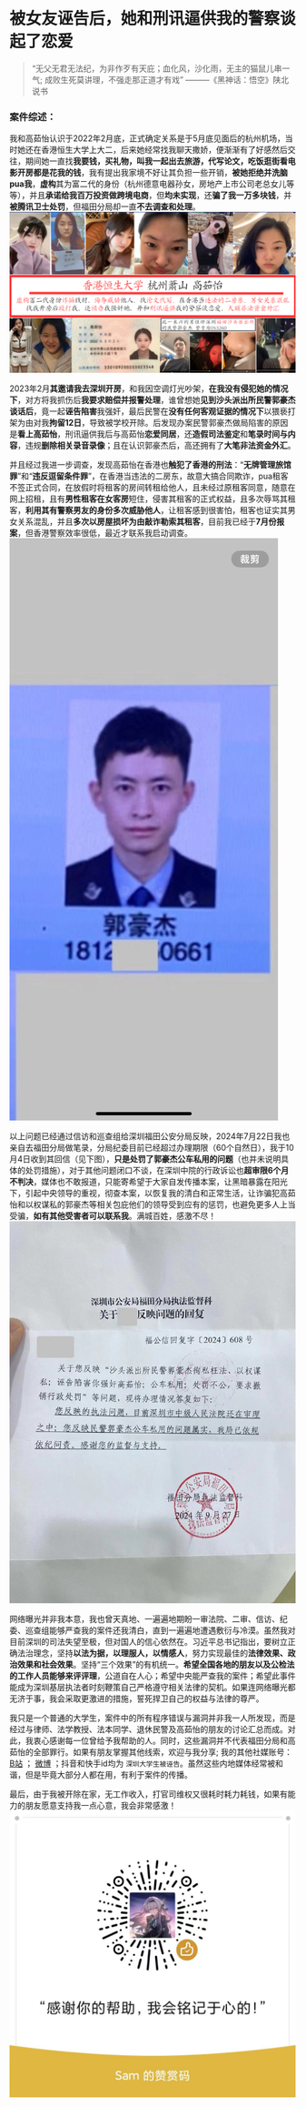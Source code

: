 # 被女友诬告后，她和刑讯逼供我的警察谈起了恋爱

> “无父无君无法纪，为非作歹有天庇；血化风，沙化雨，无主的猫鼠儿串一气; 成败生死莫讲理，不强走那正道才有戏”
> ———《黑神话：悟空》陕北说书

### 案件综述：

我和高茹怡认识于2022年2月底，正式确定关系是于5月底见面后的杭州机场，当时她还在香港恒生大学上大二，后来她经常找我聊天撒娇，便渐渐有了好感然后交往，期间她一直找**我要钱，买礼物，叫我一起出去旅游，代写论文，吃饭逛街看电影开房都是花我的钱**，我有提出我家境不好让其负担一些开销，**被她拒绝并洗脑pua我**，**虚构**其为富二代的身份（杭州德意电器孙女，房地产上市公司老总女儿等等），并且**承诺给我百万投资做跨境电商**，但**均未实现**，还**骗了我一万多块钱**，并**被腾讯卫士处罚**，但福田分局却一直**不去调查和处理**。
![image](https://github.com/dreamchaser123/ShenzhenWugao/blob/main/IMG/%E5%B1%8F%E5%B9%95%E6%88%AA%E5%9B%BE%202025-01-08%20160730.png)

2023年2月**其邀请我去深圳开房**，和我因空调灯光吵架，**在我没有侵犯她的情况下**，对方将我抓伤后**我要求赔偿并报警处理**，谁曾想她**见到沙头派出所民警郭豪杰谈话后**，竟一起**诬告陷害**我强奸，最后民警在**没有任何客观证据的情况下**以猥亵打架为由对我**拘留12日**，导致被学校开除。后发现办案民警郭豪杰做局陷害的原因是**看上高茹怡**，刑讯逼供我后与高茹怡**恋爱同居**，还**造假司法鉴定**和**笔录时间与内容**，违规**删除相关录音录像**；且在认识郭豪杰后，高还拥有了**大笔非法资金外汇**。

并且经过我进一步调查，发现高茹怡在香港也**触犯了香港的刑法**：“**无牌管理旅馆罪**”和“**违反逗留条件罪**”，在香港当违法的二房东，故意大搞合同欺诈，pua租客不签正式合同，在放假时将租客的房间转租给他人，且未经过原租客同意，随意在网上招租，且有**男性租客在女客房**短住，侵害其租客的正式权益，且多次辱骂其租客，**利用其有警察男友的身份多次威胁他人**，让租客感到很害怕，租客也证实其男女关系混乱，并且**多次以房屋损坏为由敲诈勒索其租客**，目前我已经于**7月份报案**，但香港警察效率很低，最近才联系我启动调查。
![image](https://github.com/dreamchaser123/ShenzhenWugao/blob/main/IMG/%E5%BE%AE%E4%BF%A1%E5%9B%BE%E7%89%87_20250310195631.jpg)

以上问题已经通过信访和巡查组给深圳福田公安分局反映，2024年7月22日我也亲自去福田分局做笔录，分局纪委目前已经超过办理期限（60个自然日），我于10月4日收到其回信（见下图），**只是处罚了郭豪杰公车私用的问题**（也并未说明具体的处罚措施），对于其他问题闭口不谈，在深圳中院的行政诉讼也**超审限6个月不判决**，媒体也不敢报道，只能寄希望于大家自发传播本案，让黑暗暴露在阳光下，引起中央领导的重视，彻查本案，以恢复我的清白和正常生活，让诈骗犯高茹怡和以权谋私的郭豪杰等相关包庇他们的领导受到应有的惩罚，也避免更多人上当受骗，**如有其他受害者可以联系我**。满城百姓，感激不尽！
![image](https://github.com/dreamchaser123/ShenzhenWugao/blob/main/IMG/8a134d10f2a61e6e2c0119503889401.jpg)

网络曝光并非我本意，我也曾天真地、一遍遍地期盼一审法院、二审、信访、纪委、巡查组能够严查我的案件还我清白，直到一遍遍地遭遇敷衍与冷漠。虽然我对目前深圳的司法失望至极，但对国人的信心依然在。习近平总书记指出，要树立正确法治理念，坚持**以法为据，以理服人，以情感人**，努力实现最佳的**法律效果、政治效果和社会效果**。坚持“三个效果”的有机统一。**希望全国各地的朋友以及公检法的工作人员能够来评评理**，公道自在人心；希望中央能严查我的案件；希望此事件能成为深圳基层执法者时刻鞭策自己严格遵守相关法律的契机。如果连网络曝光都无济于事，我会采取更激进的措施，誓死捍卫自己的权益与法律的尊严。

我只是一个普通的大学生，案件中的所有程序错误与漏洞并非我一人所发现，而是经过与律师、法学教授、法本同学、退休民警及高茹怡的朋友的讨论汇总而成。对此，我衷心感谢每一位曾给予我帮助的人。同时，这些漏洞并不代表福田分局和高茹怡的全部罪行。如果有朋友掌握其他线索，欢迎与我分享; 我的其他社媒账号：[B站](https://space.bilibili.com/3546676476250539?spm_id_from=333.1007.0.0) ； [微博](https://weibo.com/u/7259916461) ；抖音和快手id均为 `深圳大学生被诬告`。虽然这些内地媒体经常被和谐，但是毕竟大部分人都在用，有利于案件的传播。

最后，由于我被开除在家，无工作收入，打官司维权又很耗时耗力耗钱，如果有能力的朋友愿意支持我一点心意，我会非常感激！
![image](https://github.com/dreamchaser123/ShenzhenWugao/blob/main/IMG/dffb0cf8760bfdad6ac80cefa1e00f6.jpg)
